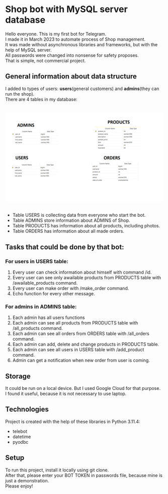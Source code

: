 # Shop bot with MySQL server database
Hello everyone. This is my first bot for Telegram.<br>
I made it in March 2023 to automate process of Shop management. <br>
It was made without asynchronous libraries and frameworks, but with the help of MySQL server.<br>
All passwords were changed into nonsense for safety proposes.<br>
That is simple, not commercial project.<br>

## General information about data structure
I added to types of users: <strong>users</strong>(general customers) and <strong>admins</strong>(they can run the shop).<br>
There are 4 tables in my database:<br><br><br>
![Alt text](Untitled.png)<br><br>
* Table USERS is collecting data from everyone who start the bot.<br>
* Table ADMINS store information about ADMINS of Shop.<br>
* Table PRODUCTS has information about all products, including photos.<br>
* Table ORDERS has information about all made orders.

## Tasks that could be done by that bot:
### For users in USERS table:
1. Every user can check information about himself with command /id.<br>
2. Every user can see only awailable products from PRODUCTS table with /awailable_products command.<br>
3. Every user can make order with /make_order command.<br>
4. Echo function for every other message.<br>
### For admins in ADMINS table:
1. Each admin has all users functions<br>
2. Each admin can see all products from PRODUCTS table with /all_products command.<br>
3. Each admin can see all orders from ORDERS table with /all_orders command.<br>
4. Each admin can add, delete and change products in PRODUCTS table.<br>
5. Each admin can see all users in USERS table with /add_product command.<br>
5. Admin can get a notification when new order from user is coming.<br>

## Storage
It could be run on a local device. But I used Google Cloud for that purpose.<br>
I found it useful, because it is not necessary to use laptop.
	
## Technologies
Project is created with the help of these libraries in Python 3.11.4:
* telebot
* datetime
* pyodbc

	
## Setup
To run this project, install it locally using git clone.<br>
After that, please enter your BOT TOKEN in passwords file, because mine is just a demonstration.<br>
Please enjoy!
